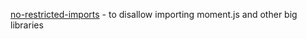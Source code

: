 
[no-restricted-imports](https://addyosmani.com/blog/disallow-imports/) - to disallow importing moment.js and other big libraries